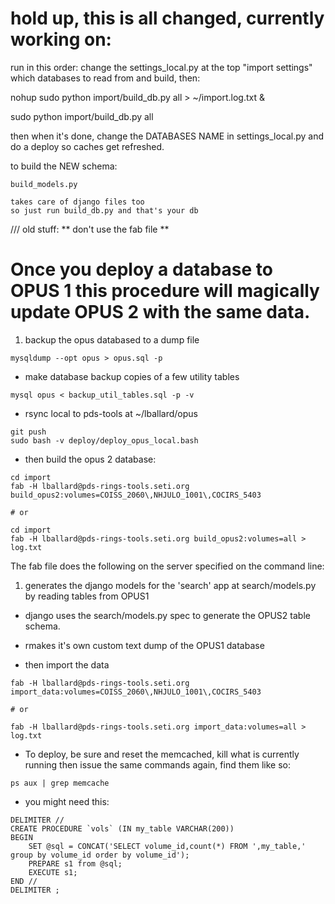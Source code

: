 # hold up, this is all changed, currently working on:

run in this order:
change the settings_local.py at the top "import settings" which databases to read from and build, then: 

nohup sudo python import/build_db.py all > ~/import.log.txt &

sudo python import/build_db.py all 

then when it's done, change the DATABASES NAME in settings_local.py and do a deploy so caches get refreshed. 
 
to build the NEW schema: 

	build_models.py

	takes care of django files too
	so just run build_db.py and that's your db


/// old stuff: ** don't use the fab file **


# Once you deploy a database to OPUS 1 this procedure will magically update OPUS 2 with the same data.

1. backup the opus databased to a dump file

```
mysqldump --opt opus > opus.sql -p
```

- make database backup copies of a few utility tables

```
mysql opus < backup_util_tables.sql -p -v
```

- rsync local to pds-tools at ~/lballard/opus

```
git push
sudo bash -v deploy/deploy_opus_local.bash
```

- then build the opus 2 database:

```
cd import
fab -H lballard@pds-rings-tools.seti.org build_opus2:volumes=COISS_2060\,NHJULO_1001\,COCIRS_5403

# or

cd import
fab -H lballard@pds-rings-tools.seti.org build_opus2:volumes=all > log.txt

```
The fab file does the following on the server specified on the command line:

1.  generates the django models for the 'search' app at search/models.py by reading tables from OPUS1

-  django uses the search/models.py spec to generate the OPUS2 table schema.

-  rmakes it's own custom text dump of the OPUS1 database



- then import the data

```
fab -H lballard@pds-rings-tools.seti.org import_data:volumes=COISS_2060\,NHJULO_1001\,COCIRS_5403

# or

fab -H lballard@pds-rings-tools.seti.org import_data:volumes=all > log.txt

```



- To deploy, be sure and reset the memcached, kill what is currently running then issue the same commands again, find them like so:

```
ps aux | grep memcache
```

- you might need this:


```
DELIMITER //
CREATE PROCEDURE `vols` (IN my_table VARCHAR(200))
BEGIN
    SET @sql = CONCAT('SELECT volume_id,count(*) FROM ',my_table,' group by volume_id order by volume_id');
    PREPARE s1 from @sql;
    EXECUTE s1;
END //
DELIMITER ;
```

